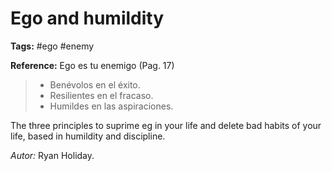 # Ego and humildity

**Tags:** #ego #enemy

**Reference:** Ego es tu enemigo (Pag. 17)

> - Benévolos en el éxito.
> - Resilientes en el fracaso.
> - Humildes en las aspiraciones.

The three principles to suprime eg in your life and delete bad habits of your life, based in humildity and discipline.

*Autor:* Ryan Holiday.